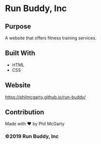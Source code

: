 # Run Buddy, Inc

## Purpose
A website that offers fitness training services. 

## Built With
* HTML
* CSS

## Website
https://philmcgarty.github.io/run-buddy/

## Contribution
Made with ❤️ by Phil McGarty

### ©️2019 Run Buddy, Inc
